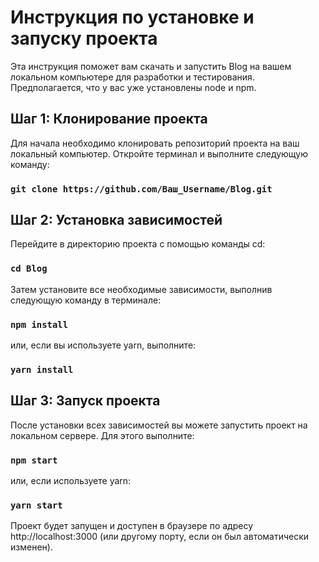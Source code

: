 # Инструкция по установке и запуску проекта

Эта инструкция поможет вам скачать и запустить Blog
на вашем локальном компьютере для разработки и тестирования. Предполагается, что у вас уже установлены node и npm.

## Шаг 1: Клонирование проекта

Для начала необходимо клонировать репозиторий 
проекта на ваш локальный компьютер. Откройте терминал и выполните следующую команду:

### `git clone https://github.com/Ваш_Username/Blog.git`

## Шаг 2: Установка зависимостей

Перейдите в директорию проекта с помощью команды cd:

### `cd Blog`
Затем установите все необходимые зависимости, выполнив следующую команду в терминале:

### `npm install`

или, если вы используете yarn, выполните:

### `yarn install`

## Шаг 3: Запуск проекта

После установки всех зависимостей вы можете запустить проект на локальном сервере. Для этого выполните:
### `npm start`

или, если используете yarn:

### `yarn start`

Проект будет запущен и доступен в браузере по адресу http://localhost:3000 (или другому порту, если он был автоматически изменен).
